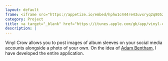 ```yaml
---
layout: default
frame: <iframe src="https://appetize.io/embed/hphw1c444re43uvxryq2q805zr?device=iphone6s&scale=75&autoplay=true&orientation=portrait&deviceColor=black&disableHome=true" width="312px" height="653px" frameborder="0" scrolling="no"></iframe>
category: Project
title: <a target="_blank" href="https://itunes.apple.com/gb/app/vinyl-crow/id1006449675?mt=8">Vinyl Crow</a>
description: |
---
```

Vinyl Crow allows you to post images of album sleeves on your social media accounts alongside a photo of your own. On the idea of [Adam Bentham](http://www.adambentham.com/), I have developed the entire application.
